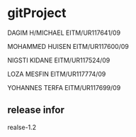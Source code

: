 # gitProject

DAGIM H/MICHAEL         	  EITM/UR117641/09

MOHAMMED HUISEN         	  EITM/UR117600/09

NIGSTI KIDANE 	            EITM/UR117524/09

LOZA MESFIN                 EITM/UR117774/09

YOHANNES TERFA	            EITM/UR117699/09

release infor
-------------
realse-1.2
